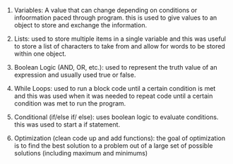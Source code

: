 1) Variables: A value that can change depending on conditions or infoormation paced through program. this is used to give values to an object to store and exchange the information.

2) Lists: used to store multiple items in a single variable and this was useful to store a list of characters to take from and allow for words to be stored within one object.

3) Boolean Logic (AND, OR, etc.): used to represent the truth value of an expression and usually used true or false.

4) While Loops: used to run a block code until a certain condition is met and this was used when it was needed to repeat code until a certain condition was met to run the program.

5) Conditional (if/else if/ else): uses boolean logic to evaluate conditions. this was used to start a if statement. 

6) Optimization (clean code up and add functions): the goal of optimization is to find the best solution to a problem out of a large set of possible solutions (including maximum and minimums)